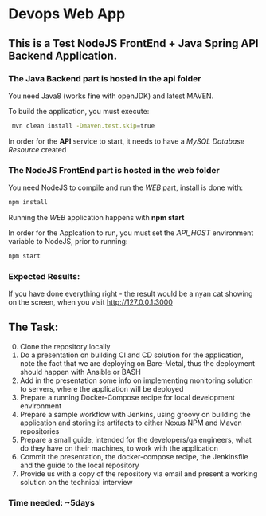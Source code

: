 # Devops Web App
## This is a Test NodeJS FrontEnd + Java Spring API Backend Application.

### The Java Backend part is hosted in the __api__ folder
You need Java8 (works fine with openJDK) and latest MAVEN.

To build the application, you must execute:

```sh
 mvn clean install -Dmaven.test.skip=true
 ```
In order for the __API__ service to start, it needs to have a _MySQL Database Resource_ created

### The NodeJS FrontEnd part is hosted in the __web__ folder

You need NodeJS to compile and run the _WEB_ part, install is done with:
```sh
npm install
```
Running the _WEB_ application happens with __npm start__

In order for the Applcation to run, you must set the *API_HOST* environment variable to NodeJS, prior to running:
```sh
npm start
```

### Expected Results:

If you have done everything right - the result would be a nyan cat showing on the screen, when you visit http://127.0.0.1:3000

## The Task:
0. Clone the repository locally
1. Do a presentation on building CI and CD solution for the application, note the fact that we are deploying on Bare-Metal, thus the deployment should happen with Ansible or BASH
2. Add in the presentation some info on implementing monitoring solution to servers, where the application will be deployed
3. Prepare a running Docker-Compose recipe for local development environment
4. Prepare a sample workflow with Jenkins, using groovy on building the application and storing its artifacts to either Nexus NPM and Maven repositories
5. Prepare a small guide, intended for the developers/qa engineers, what do they have on their machines, to work with the application
6. Commit the presentation, the docker-compose recipe, the Jenkinsfile and the guide to the local repository
7. Provide us with a copy of the repository via email and present a working solution on the technical interview

### Time needed: ~5days
